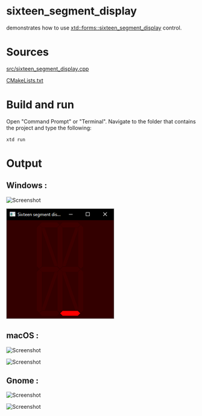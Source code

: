 # sixteen_segment_display

demonstrates how to use [xtd::forms::sixteen_segment_display](../../../src/xtd_forms/include/xtd/forms/sixteen_segment_display.hpp) control.

# Sources

[src/sixteen_segment_display.cpp](src/sixteen_segment_display.cpp)

[CMakeLists.txt](CMakeLists.txt)

# Build and run

Open "Command Prompt" or "Terminal". Navigate to the folder that contains the project and type the following:

```shell
xtd run
```

# Output

## Windows :

![Screenshot](../../../docs/pictures/examples/sixteen_segment_display_w.png)

![Screenshot](../../../docs/pictures/examples/sixteen_segment_display_wd.png)

## macOS :

![Screenshot](../../../docs/pictures/examples/sixteen_segment_display_m.png)

![Screenshot](../../../docs/pictures/examples/sixteen_segment_display_md.png)

## Gnome :

![Screenshot](../../../docs/pictures/examples/sixteen_segment_display_g.png)

![Screenshot](../../../docs/pictures/examples/sixteen_segment_display_gd.png)
